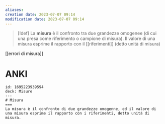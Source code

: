 ```yaml
---
aliases: 
creation date: 2023-07-07 09:14
modification date: 2023-07-07 09:14
---
```

>[!def]
>La **misura** è il confronto tra due grandezze omogenee (di cui una presa come riferimento o campione di misura).
>Il valore di una misura esprime il rapporto con il [[riferimenti]] (detto unità di misura)

[[errori di misura]]

# ANKI

```anki
id: 1695223939594
deck: Misure
---
# Misura
===
La misura è il confronto di due grandezze omogenne, ed il valore di una misura esprime il rapporto con i riferimenti, detto unità di misura.
```
